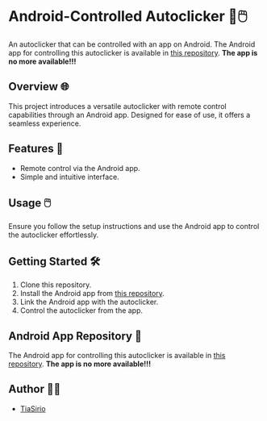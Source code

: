 # Android-Controlled Autoclicker 🤖🖱️

An autoclicker that can be controlled with an app on Android. The Android app for controlling this autoclicker is available in [this repository](https://github.com/TiaSirio/AutoClicker_App).
**The app is no more available!!!**

## Overview 🌐

This project introduces a versatile autoclicker with remote control capabilities through an Android app. Designed for ease of use, it offers a seamless experience.

## Features 🚀

- Remote control via the Android app.
- Simple and intuitive interface.

## Usage 🖱️

Ensure you follow the setup instructions and use the Android app to control the autoclicker effortlessly.

## Getting Started 🛠️

1. Clone this repository.
2. Install the Android app from [this repository](https://github.com/TiaSirio/AutoClicker_App).
3. Link the Android app with the autoclicker.
4. Control the autoclicker from the app.

## Android App Repository 📱

The Android app for controlling this autoclicker is available in [this repository](https://github.com/TiaSirio/AutoClicker_App).
**The app is no more available!!!**

## Author 👨‍💻

- [TiaSirio](https://www.github.com/TiaSirio)